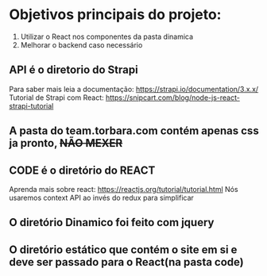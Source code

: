 # Objetivos principais do projeto:
 1. Utilizar o React nos componentes da pasta dinamica 
 2. Melhorar o backend caso necessário

## API é o diretorio do Strapi
Para saber mais leia a documentação:
https://strapi.io/documentation/3.x.x/
Tutorial de Strapi com React:
https://snipcart.com/blog/node-js-react-strapi-tutorial

## A pasta do team.torbara.com contém apenas css ja pronto, ~~NÃO MEXER~~

## CODE é o diretório do REACT

Aprenda mais sobre react:
https://reactjs.org/tutorial/tutorial.html
Nós usaremos context API ao invés do redux para simplificar

## O diretório Dinamico foi feito com jquery

## O diretório estático que contém o site em si e deve ser passado para o React(na pasta code)



